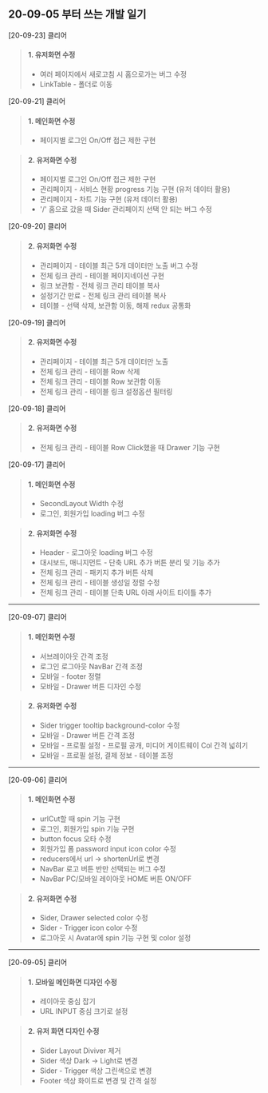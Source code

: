 ## 20-09-05 부터 쓰는 개발 일기

[20-09-23] 클리어

> #### 1. 유저화면 수정
>
> - 여러 페이지에서 새로고침 시 홈으로가는 버그 수정
> - LinkTable - 폴더로 이동

[20-09-21] 클리어

> #### 1. 메인화면 수정
>
> - 페이지별 로그인 On/Off 접근 제한 구현

> #### 2. 유저화면 수정
>
> - 페이지별 로그인 On/Off 접근 제한 구현
> - 관리페이지 - 서비스 현황 progress 기능 구현 (유저 데이터 활용)
> - 관리페이지 - 차트 기능 구현 (유저 데이터 활용)
> - '/' 홈으로 갔을 때 Sider 관리페이지 선택 안 되는 버그 수정

[20-09-20] 클리어

> #### 2. 유저화면 수정
>
> - 관리페이지 - 테이블 최근 5개 데이터만 노출 버그 수정
> - 전체 링크 관리 - 테이블 페이지네이션 구현
> - 링크 보관함 - 전체 링크 관리 테이블 복사
> - 설정기간 만료 - 전체 링크 관리 테이블 복사
> - 테이블 - 선택 삭제, 보관함 이동, 해제 redux 공통화

[20-09-19] 클리어

> #### 2. 유저화면 수정
>
> - 관리페이지 - 테이블 최근 5개 데이터만 노출
> - 전체 링크 관리 - 테이블 Row 삭제
> - 전체 링크 관리 - 테이블 Row 보관함 이동
> - 전체 링크 관리 - 테이블 링크 설정옵션 필터링

[20-09-18] 클리어

> #### 2. 유저화면 수정
>
> - 전체 링크 관리 - 테이블 Row Click했을 때 Drawer 기능 구현

[20-09-17] 클리어

> #### 1. 메인화면 수정
>
> - SecondLayout Width 수정
> - 로그인, 회원가입 loading 버그 수정

> #### 2. 유저화면 수정
>
> - Header - 로그아웃 loading 버그 수정
> - 대시보드, 매니지먼트 - 단축 URL 추가 버튼 분리 및 기능 추가
> - 전체 링크 관리 - 패키지 추가 버튼 삭제
> - 전체 링크 관리 - 테이블 생성일 정렬 수정
> - 전체 링크 관리 - 테이블 단축 URL 아래 사이트 타이틀 추가

---

[20-09-07] 클리어

> #### 1. 메인화면 수정
>
> - 서브레이아웃 간격 조정
> - 로그인 로그아웃 NavBar 간격 조정
> - 모바일 - footer 정렬
> - 모바일 - Drawer 버튼 디자인 수정

> #### 2. 유저화면 수정
>
> - Sider trigger tooltip background-color 수정
> - 모바일 - Drawer 버튼 간격 조정
> - 모바일 - 프로필 설정 - 프로필 공개, 미디어 게이트웨이 Col 간격 넓히기
> - 모바일 - 프로필 설정, 결제 정보 - 테이블 조정

---

[20-09-06] 클리어

> #### 1. 메인화면 수정
>
> - urlCut할 때 spin 기능 구현
> - 로그인, 회원가입 spin 기능 구현
> - button focus 오타 수정
> - 회원가입 폼 password input icon color 수정
> - reducers에서 url -> shortenUrl로 변경
> - NavBar 로고 버튼 반만 선택되는 버그 수정
> - NavBar PC/모바일 레이아웃 HOME 버튼 ON/OFF

> #### 2. 유저화면 수정
>
> - Sider, Drawer selected color 수정
> - Sider - Trigger icon color 수정
> - 로그아웃 시 Avatar에 spin 기능 구현 및 color 설정

---

[20-09-05] 클리어

> #### 1. 모바일 메인화면 디자인 수정
>
> - 레이아웃 중심 잡기<br />
> - URL INPUT 중심 크기로 설정

> #### 2. 유저 화면 디자인 수정
>
> - Sider Layout Diviver 제거<br />
> - Sider 색상 Dark -> Light로 변경<br />
> - Sider - Trigger 색상 그린색으로 변경<br />
> - Footer 색상 화이트로 변경 및 간격 설정<br />
